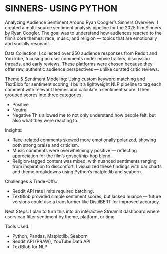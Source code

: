 # SINNERS- USING PYTHON
Analyzing Audience Sentiment Around Ryan Coogler’s Sinners
Overview: I created a multi-source sentiment analysis pipeline for the 2025 film Sinners by Ryan Coogler. The goal was to understand how audiences reacted to the film’s core themes: race, music, and religion — topics that are emotionally and socially resonant.

Data Collection: I collected over 250 audience responses from Reddit and YouTube, focusing on user comments under movie trailers, discussion threads, and early reviews. These platforms were chosen because they offer raw, authentic audience perspectives — unlike curated critic reviews.

Theme & Sentiment Modeling: Using custom keyword matching and TextBlob for sentiment scoring, I built a lightweight NLP pipeline to tag each comment with relevant themes and calculate a sentiment score. I then grouped scores into three categories:
* Positive
* Neutral
* Negative
This allowed me to not only understand how people felt, but also what they were reacting to.

Insights:
*  Race-related comments skewed more emotionally polarized, showing both strong praise and criticism.
*  Music comments were overwhelmingly positive — reflecting appreciation for the film’s gospel/hip-hop blend.
*  Religion-tagged content was mixed, with nuanced sentiments ranging from inspiration to discomfort.
I visualized these findings with bar charts and theme breakdowns using Python’s matplotlib and seaborn.

Challenges & Trade-Offs:
* Reddit API rate limits required batching.
* TextBlob provided simple sentiment scores, but lacked nuance — future versions could use a transformer like DistilBERT for improved accuracy.

Next Steps: I plan to turn this into an interactive Streamlit dashboard where users can filter sentiment by theme, platform, or time.

Tools Used:
* Python, Pandas, Matplotlib, Seaborn
* Reddit API (PRAW), YouTube Data API
* TextBlob for NLP
